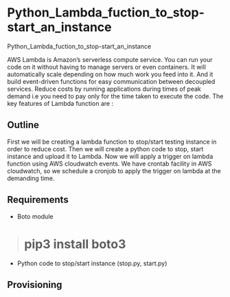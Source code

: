# Python_Lambda_fuction_to_stop-start_an_instance
Python_Lambda_fuction_to_stop-start_an_instance

AWS Lambda is Amazon’s serverless compute service. You can run your code on it without having to manage servers or even containers. It will automatically scale depending on how much work you feed into it. And it build event-driven functions for easy communication between decoupled services. Reduce costs by running applications during times of peak demand i.e you need to pay only for the time taken to execute the code. The key features of Lambda function are :

## Outline

First we will be creating a lambda function to stop/start testing instance in order to reduce cost. Then we will create a python code to stop, start instance and upload it to Lambda. Now we will apply a trigger on lambda function using AWS cloudwatch events. We have crontab facility in AWS cloudwatch, so we schedule a cronjob to apply the trigger on lambda at the demanding time.

## Requirements

- Boto module

> # pip3 install boto3

  - Python code to stop/start instance (stop.py, start.py)

## Provisioning
